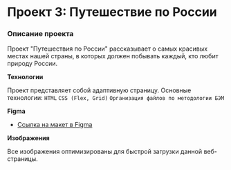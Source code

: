 # Проект 3: Путешествие по России 

### Описание проекта
Проект  "Путешествия по России" рассказывает о самых красивых  местах  нашей страны, в которых должен побывать каждый, кто любит природу России. 

**Технологии**

Проект представляет собой адаптивную страницу.  Основные технологии:
`HTML`
`CSS (Flex, Grid)`
`Организация файлов по методологии БЭМ`

**Figma**

* [Ссылка на макет в Figma](https://www.figma.com/file/MTZ7K0gUaN07iNIj8YCcLm/Russia-(mobile)-(Copy)?node-id=0%3A1)

**Изображения**

Все изображения оптимизированы для быстрой загрузки данной веб-страницы.
